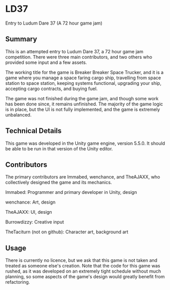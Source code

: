 # LD37
Entry to Ludum Dare 37 (A 72 hour game jam)

## Summary
This is an attempted entry to Ludum Dare 37, a 72 hour game jam competition. There were three main contributors, and two others who provided some input and a few assets.

The working title for the game is Breaker Breaker Space Trucker, and it is a game where you manage a space faring cargo ship, travelling from space station to space station, keeping systems functional, upgrading your ship, accepting cargo contracts, and buying fuel.

The game was not finished during the game jam, and though some work has been done since, it remains unfinished. The majority of the game logic is in place, but the UI is not fully implemented, and the game is extremely unbalanced.

## Technical Details
This game was developed in the Unity game engine, version 5.5.0. It should be able to be run in that version of the Unity editor.

## Contributors
The primary contributors are Immabed, wenchance, and TheAJAXX, who collectively designed the game and its mechanics.

Immabed: Programmer and primary developer in Unity, design

wenchance: Art, design

TheAJAXX: UI, design

Burrowdizzy: Creative input

TheTaciturn (not on github): Character art, background art

## Usage
There is currently no licence, but we ask that this game is not taken and treated as someone else's creation.  Note that the code for this game was rushed, as it was developed on an extremely tight schedule without much planning, so some aspects of the game's design would greatly benefit from refactoring.
